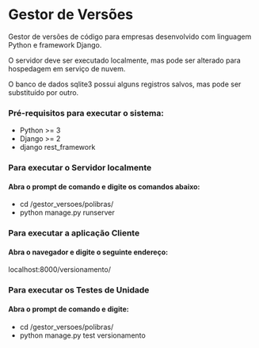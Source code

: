# Gestor de Versões
Gestor de versões de código para empresas desenvolvido com linguagem Python e framework Django.

O servidor deve ser executado localmente, mas pode ser alterado para hospedagem em serviço de nuvem.

O banco de dados sqlite3 possui alguns registros salvos, mas pode ser substituído por outro.


### Pré-requisitos para executar o sistema:
* Python >= 3
* Django >= 2
* django rest_framework


### Para executar o Servidor localmente
#### Abra o prompt de comando e digite os comandos abaixo:
* cd <caminho-onde-pasta-foi-extraida>/gestor_versoes/polibras/
* python manage.py runserver


### Para executar a aplicação Cliente
#### Abra o navegador e digite o seguinte endereço:
localhost:8000/versionamento/


### Para executar os Testes de Unidade
#### Abra o prompt de comando e digite:
* cd <caminho-onde-pasta-foi-extraida>/gestor_versoes/polibras/
* python manage.py test versionamento
